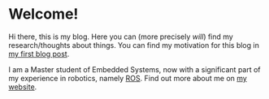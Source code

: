 # Welcome!

Hi there, this is my blog. Here you can (more precisely *will*) find my research/thoughts about things.
You can find my motivation for this blog in [my first blog post](https://brunescu.com/motivation).

I am a Master student of Embedded Systems, now with a significant part of my experience in robotics, namely [ROS](https://www.ros.org/). Find out more about me on [my website](https://rlradulescu.com).
